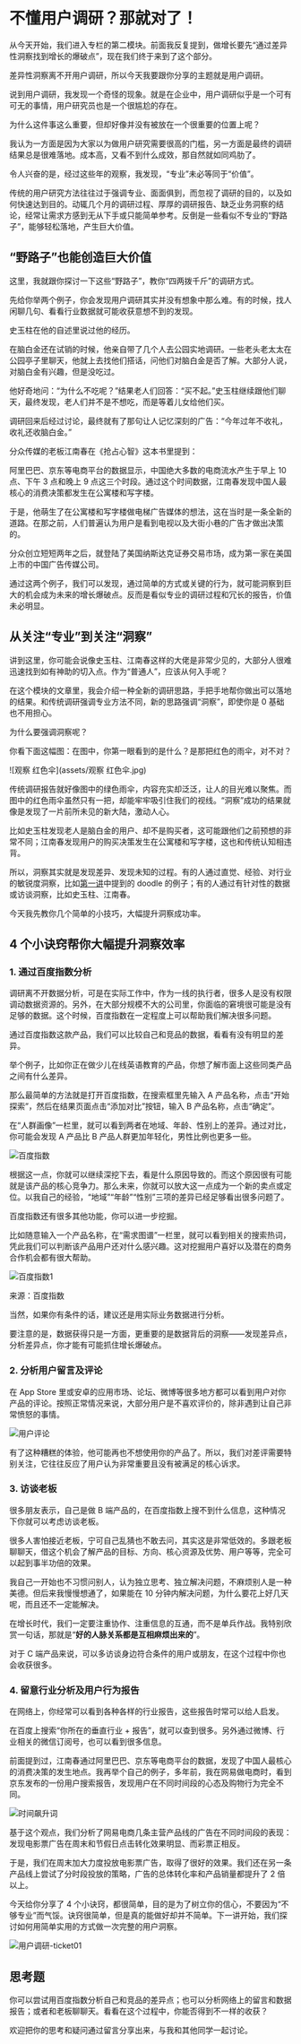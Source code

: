 



# 不懂用户调研？那就对了！

从今天开始，我们进入专栏的第二模块。前面我反复提到，做增长要先“通过差异性洞察找到增长的爆破点”，现在我们终于来到了这个部分。

差异性洞察离不开用户调研，所以今天我要跟你分享的主题就是用户调研。

说到用户调研，我发现一个奇怪的现象。就是在企业中，用户调研似乎是一个可有可无的事情，用户研究员也是一个很尴尬的存在。

为什么这件事这么重要，但却好像并没有被放在一个很重要的位置上呢？

我认为一方面是因为大家以为做用户研究需要很高的门槛，另一方面是最终的调研结果总是很难落地。成本高，又看不到什么成效，那自然就如同鸡肋了。

令人兴奋的是，经过这些年的观察，我发现，“专业”未必等同于“价值”。

传统的用户研究方法往往过于强调专业、面面俱到，而忽视了调研的目的，以及如何快速达到目的。动辄几个月的调研过程、厚厚的调研报告、缺乏业务洞察的结论，经常让需求方感到无从下手或只能简单参考。反倒是一些看似不专业的“野路子”，能够轻松落地，产生巨大价值。

## “野路子”也能创造巨大价值

这里，我就跟你探讨一下这些“野路子”，教你“四两拨千斤”的调研方式。

先给你举两个例子，你会发现用户调研其实并没有想象中那么难。有的时候，找人闲聊几句、看看行业数据就可能收获意想不到的发现。

史玉柱在他的自述里说过他的经历。

在脑白金还在试销的时候，他亲自带了几个人去公园实地调研。一些老头老太太在公园亭子里聊天，他就上去找他们搭话，问他们对脑白金是否了解。大部分人说，对脑白金有兴趣，但是没吃过。

他好奇地问：“为什么不吃呢？”结果老人们回答：“买不起。”史玉柱继续跟他们聊天，最终发现，老人们并不是不想吃，而是等着儿女给他们买。

调研回来后经过讨论，最终就有了那句让人记忆深刻的广告：“今年过年不收礼，收礼还收脑白金。”

分众传媒的老板江南春在《抢占心智》这本书里提到：

阿里巴巴、京东等电商平台的数据显示，中国绝大多数的电商流水产生于早上 10 点、下午 3 点和晚上 9 点这三个时段。通过这个时间数据，江南春发现中国人最核心的消费决策都发生在公寓楼和写字楼。

于是，他萌生了在公寓楼和写字楼做电梯广告媒体的想法，这在当时是一条全新的道路。在那之前，人们普遍认为用户是看到电视以及大街小巷的广告才做出决策的。

分众创立短短两年之后，就登陆了美国纳斯达克证券交易市场，成为第一家在美国上市的中国广告传媒公司。

通过这两个例子，我们可以发现，通过简单的方式或关键的行为，就可能洞察到巨大的机会成为未来的增长爆破点。反而是看似专业的调研过程和冗长的报告，价值未必明显。

## 从关注“专业”到关注“洞察”

讲到这里，你可能会说像史玉柱、江南春这样的大佬是非常少见的，大部分人很难迅速找到如有神助的切入点。作为“普通人”，应该从何入手呢？

在这个模块的文章里，我会介绍一种全新的调研思路，手把手地帮你做出可以落地的结果。和传统调研强调专业方法不同，新的思路强调“洞察”，即使你是 0 基础也不用担心。

为什么要强调洞察呢？

你看下面这幅图：在图中，你第一眼看到的是什么？是那把红色的雨伞，对不对？

![观察 红色伞](assets/观察 红色伞.jpg)



传统调研报告就好像图中的绿色雨伞，内容充实却泛泛，让人的目光难以聚焦。而图中的红色雨伞虽然只有一把，却能牢牢吸引住我们的视线。“洞察”成功的结果就像是发现了一片前所未见的新大陆，激动人心。

比如史玉柱发现老人是脑白金的用户、却不是购买者，这可能跟他们之前预想的非常不同；江南春发现用户的购买决策发生在公寓楼和写字楼，这也和传统认知相违背。

所以，洞察其实就是发现差异、发现未知的过程。有的人通过直觉、经验、对行业的敏锐度洞察，比如[第一讲](https://time.geekbang.org/column/article/89601)中提到的 doodle 的例子；有的人通过有针对性的数据或访谈洞察，比如史玉柱、江南春。

今天我先教你几个简单的小技巧，大幅提升洞察成功率。

## 4 个小诀窍帮你大幅提升洞察效率

### 1. 通过百度指数分析

调研离不开数据分析，可是在实际工作中，作为一线的执行者，很多人是没有权限调动数据资源的。另外，在大部分规模不大的公司里，你面临的窘境很可能是没有足够的数据。这个时候，百度指数在一定程度上可以帮助我们解决很多问题。

通过百度指数这款产品，我们可以比较自己和竞品的数据，看看有没有明显的差异。

举个例子，比如你正在做少儿在线英语教育的产品，你想了解市面上这些同类产品之间有什么差异。

那么最简单的方法就是打开百度指数，在搜索框里先输入 A 产品名称，点击“开始探索”，然后在结果页面点击“添加对比”按钮，输入 B 产品名称，点击“确定”。

在“人群画像”一栏里，就可以看到两者在地域、年龄、性别上的差异。通过对比，你可能会发现 A 产品比 B 产品人群更加年轻化，男性比例也更多一些。

![百度指数](assets/百度指数.jpg)



根据这一点，你就可以继续深挖下去，看是什么原因导致的。而这个原因很有可能就是该产品的核心竞争力。那么未来，你就可以放大这一点成为一个新的卖点或定位。以我自己的经验，“地域”“年龄”“性别”三项的差异已经足够看出很多问题了。

百度指数还有很多其他功能，你可以进一步挖掘。

比如随意输入一个产品名称，在“需求图谱”一栏里，就可以看到相关的搜索热词，凭此我们可以判断该产品用户还对什么感兴趣。这对挖掘用户喜好以及潜在的商务合作机会都有很大帮助。

![百度指数1](assets/百度指数1.jpg)



来源：百度指数

当然，如果你有条件的话，建议还是用实际业务数据进行分析。

要注意的是，数据获得只是一方面，更重要的是数据背后的洞察——发现差异点，分析差异点，你才能有可能抓住增长爆破点。

### 2. 分析用户留言及评论

在 App Store 里或安卓的应用市场、论坛、微博等很多地方都可以看到用户对你产品的评论。按照正常情况来说，大部分用户是不喜欢评价的，除非遇到让自己非常愤怒的事情。

![用户评论](assets/用户评论.png)



有了这种糟糕的体验，他可能再也不想使用你的产品了。所以，我们对差评需要特别关注，它往往反应了用户认为非常重要且没有被满足的核心诉求。

### 3. 访谈老板

很多朋友表示，自己是做 B 端产品的，在百度指数上搜不到什么信息，这种情况下你就可以考虑访谈老板。

很多人害怕接近老板，宁可自己乱猜也不敢去问，其实这是非常低效的。多跟老板聊聊天，借这个机会了解产品的目标、方向、核心资源及优势、用户等等，完全可以起到事半功倍的效果。

我自己一开始也不习惯问别人，认为独立思考、独立解决问题，不麻烦别人是一种美德。但后来我慢慢想通了，如果能在 10 分钟内解决问题，为什么要花上好几天呢，而且还不一定能解决。

在增长时代，我们一定要注重协作、注重信息的互通，而不是单兵作战。我特别欣赏一句话，那就是“**好的人脉关系都是互相麻烦出来的**”。

对于 C 端产品来说，可以多访谈身边符合条件的用户或朋友，在这个过程中你也会收获很多。

### 4. 留意行业分析及用户行为报告

在网络上，你经常可以看到各种各样的行业报告，这些报告时常可以给人启发。

在百度上搜索“你所在的垂直行业 + 报告”，就可以查到很多。另外通过微博、行业相关的微信订阅号，也可以看到很多信息。

前面提到过，江南春通过阿里巴巴、京东等电商平台的数据，发现了中国人最核心的消费决策的发生地点。我再举个自己的例子，多年前，我在网易做电商时，看到京东发布的一份用户搜索报告，发现用户在不同时间段的心态及购物行为完全不同。

![时间飙升词](assets/时间飙升词.jpg)



基于这个观点，我们分析了网易电商几条主营产品线的广告在不同时间段的表现：发现电影票广告在周末和节假日点击转化效果明显、而彩票正相反。

于是，我们在周末加大力度投放电影票广告，取得了很好的效果。我们还在另一条产品线上尝试了分时段投放的策略，广告的总体转化率和产品销量都提升了 2 倍以上。

今天给你分享了 4 个小诀窍，都很简单，目的是为了树立你的信心，不要因为“不够专业”而气馁。诀窍很简单，但是真的能做好却并不简单。下一讲开始，我们探讨如何用简单实用的方式做一次完整的用户洞察。

![用户调研-ticket01](assets/用户调研-ticket01.jpg)



## 思考题

你可以尝试用百度指数分析自己和竞品的差异点；也可以分析网络上的留言和数据报告；或者和老板聊聊天。看看在这个过程中，你能否得到不一样的收获？

欢迎把你的思考和疑问通过留言分享出来，与我和其他同学一起讨论。







